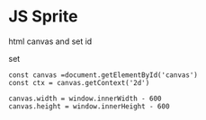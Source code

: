 # JS Sprite

html canvas and set id

set
```JS
const canvas =document.getElementById('canvas')
const ctx = canvas.getContext('2d')

canvas.width = window.innerWidth - 600
canvas.height = window.innerHeight - 600
```
